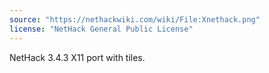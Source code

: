 ```yaml
---
source: "https://nethackwiki.com/wiki/File:Xnethack.png"
license: "NetHack General Public License"
---
```

NetHack 3.4.3 X11 port with tiles.
